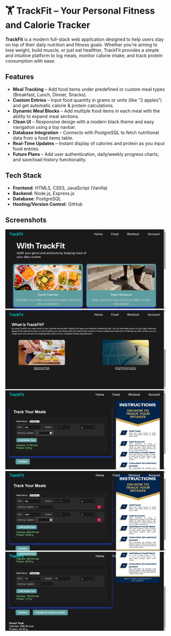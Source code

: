 # 🏋️ TrackFit – Your Personal Fitness and Calorie Tracker

**TrackFit** is a modern full-stack web application designed to help users stay on top of their daily nutrition and fitness goals. Whether you're aiming to lose weight, build muscle, or just eat healthier, TrackFit provides a simple and intuitive platform to log meals, monitor calorie intake, and track protein consumption with ease.

## Features

-  **Meal Tracking** – Add food items under predefined or custom meal types (Breakfast, Lunch, Dinner, Snacks).
-  **Custom Entries** – Input food quantity in grams or units (like “2 apples”) and get automatic calorie & protein calculations.
-  **Dynamic Meal Blocks** – Add multiple food items in each meal with the ability to expand meal sections.
-  **Clean UI** – Responsive design with a modern black theme and easy navigation using a top navbar.
-  **Database Integration** – Connects with PostgreSQL to fetch nutritional data from a food items table.
-  **Real-Time Updates** – Instant display of calories and protein as you input food entries.
-  **Future Plans** – Add user authentication, daily/weekly progress charts, and save/load history functionality.

## Tech Stack

- **Frontend**: HTML5, CSS3, JavaScript (Vanilla)
- **Backend**: Node.js, Express.js
- **Database**: PostgreSQL
- **Hosting/Version Control**: GitHub

## Screenshots

![Home page](homepage.png)
![Home page2](homepage2.png)
![Food page](foodpage.png)
![Food page](foodpage2.png)
![Food page](foodpage3.png)


